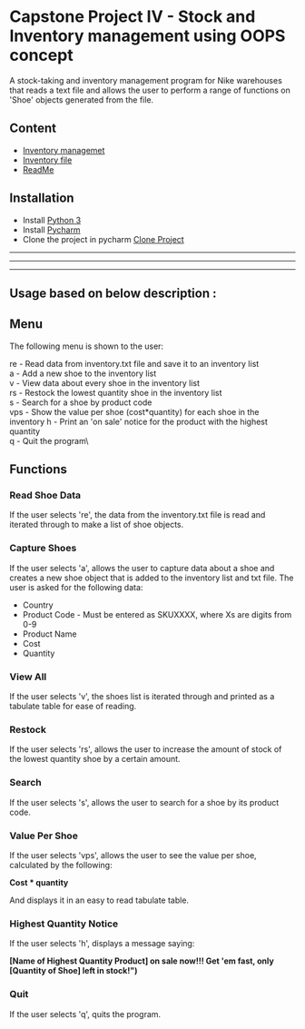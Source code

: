 # Capstone Project IV - Stock and Inventory management using OOPS concept 

A stock-taking and inventory management program for Nike warehouses that reads a text file and allows the user to perform a range of functions on 'Shoe' objects generated from  the file.

## Content
- [Inventory managemet](https://github.com/MukundPatel13/finalCapstone/blob/master/CapstoneProject4/inventory.py)
- [Inventory file](https://github.com/MukundPatel13/finalCapstone/blob/master/CapstoneProject4/inventory.txt)
- [ReadMe](https://github.com/MukundPatel13/finalCapstone/blob/master/CapstoneProject4/README.md)

## Installation
- Install [Python 3](https://www.python.org/downloads/)
- Install [Pycharm ](https://www.jetbrains.com/help/pycharm/installation-guide.html)
- Clone the project in pycharm [Clone Project ](https://github.com/MukundPatel13/finalCapstone.git)
--------------------------------------------------------------------------------------------------------------------------------------
**************************************************************************************************************************************
--------------------------------------------------------------------------------------------------------------------------------------
## Usage based on below description : 

## Menu

The following menu is shown to the user:

re -  Read data from inventory.txt file and save it to an inventory list\
a -   Add a new shoe to the inventory list\
v -   View data about every shoe in the inventory list\
rs -  Restock the lowest quantity shoe in the inventory list\
s -   Search for a shoe by product code\
vps - Show the value per shoe (cost*quantity) for each shoe in the inventory
h -   Print an \'on sale\' notice for the product with the highest quantity\
q -   Quit the program\

## Functions

### Read Shoe Data

If the user selects 're', the data from the inventory.txt file is read and iterated through to make a list of shoe objects.

### Capture Shoes

If the user selects 'a', allows the user to capture data about a shoe and creates a new
shoe object that is added to the inventory list and txt file.
The user is asked for the following data:

- Country
- Product Code - Must be entered as SKUXXXX, where Xs are digits from 0-9
- Product Name
- Cost
- Quantity

### View All

If the user selects 'v', the shoes list is iterated through and printed as a
tabulate table for ease of reading.

### Restock

If the user selects 'rs', allows the user to increase the amount of stock of the
lowest quantity shoe by a certain amount.

### Search

If the user selects 's', allows the user to search for a shoe by its product code.

### Value Per Shoe

If the user selects 'vps', allows the user to see the value per shoe, calculated
 by the following:

**Cost * quantity**

And displays it in an easy to read tabulate table.

### Highest Quantity Notice

If the user selects 'h', displays a message saying:

**[Name of Highest Quantity Product] on sale now!!! Get 'em fast, only**
**[Quantity of Shoe] left in stock!")**

### Quit

If the user selects 'q', quits the program.
